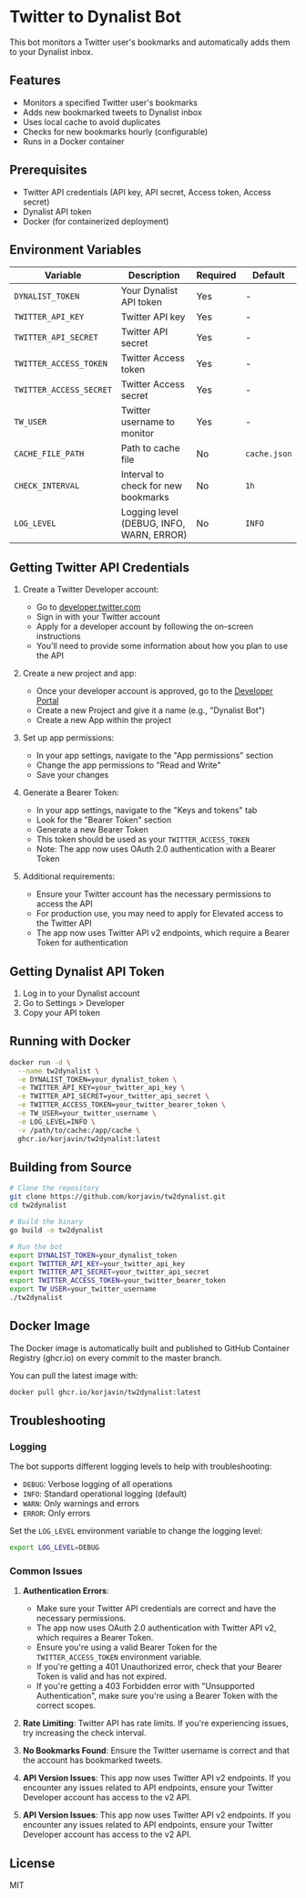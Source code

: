 # Twitter to Dynalist Bot

This bot monitors a Twitter user's bookmarks and automatically adds them to your Dynalist inbox.

## Features

- Monitors a specified Twitter user's bookmarks
- Adds new bookmarked tweets to Dynalist inbox
- Uses local cache to avoid duplicates
- Checks for new bookmarks hourly (configurable)
- Runs in a Docker container

## Prerequisites

- Twitter API credentials (API key, API secret, Access token, Access secret)
- Dynalist API token
- Docker (for containerized deployment)

## Environment Variables

| Variable | Description | Required | Default |
|----------|-------------|----------|---------|
| `DYNALIST_TOKEN` | Your Dynalist API token | Yes | - |
| `TWITTER_API_KEY` | Twitter API key | Yes | - |
| `TWITTER_API_SECRET` | Twitter API secret | Yes | - |
| `TWITTER_ACCESS_TOKEN` | Twitter Access token | Yes | - |
| `TWITTER_ACCESS_SECRET` | Twitter Access secret | Yes | - |
| `TW_USER` | Twitter username to monitor | Yes | - |
| `CACHE_FILE_PATH` | Path to cache file | No | `cache.json` |
| `CHECK_INTERVAL` | Interval to check for new bookmarks | No | `1h` |
| `LOG_LEVEL` | Logging level (DEBUG, INFO, WARN, ERROR) | No | `INFO` |

## Getting Twitter API Credentials

1. Create a Twitter Developer account:
   - Go to [developer.twitter.com](https://developer.twitter.com/)
   - Sign in with your Twitter account
   - Apply for a developer account by following the on-screen instructions
   - You'll need to provide some information about how you plan to use the API

2. Create a new project and app:
   - Once your developer account is approved, go to the [Developer Portal](https://developer.twitter.com/en/portal/dashboard)
   - Create a new Project and give it a name (e.g., "Dynalist Bot")
   - Create a new App within the project

3. Set up app permissions:
   - In your app settings, navigate to the "App permissions" section
   - Change the app permissions to "Read and Write"
   - Save your changes

4. Generate a Bearer Token:
   - In your app settings, navigate to the "Keys and tokens" tab
   - Look for the "Bearer Token" section
   - Generate a new Bearer Token
   - This token should be used as your `TWITTER_ACCESS_TOKEN`
   - Note: The app now uses OAuth 2.0 authentication with a Bearer Token

5. Additional requirements:
   - Ensure your Twitter account has the necessary permissions to access the API
   - For production use, you may need to apply for Elevated access to the Twitter API
   - The app now uses Twitter API v2 endpoints, which require a Bearer Token for authentication

## Getting Dynalist API Token

1. Log in to your Dynalist account
2. Go to Settings > Developer
3. Copy your API token

## Running with Docker

```bash
docker run -d \
  --name tw2dynalist \
  -e DYNALIST_TOKEN=your_dynalist_token \
  -e TWITTER_API_KEY=your_twitter_api_key \
  -e TWITTER_API_SECRET=your_twitter_api_secret \
  -e TWITTER_ACCESS_TOKEN=your_twitter_bearer_token \
  -e TW_USER=your_twitter_username \
  -e LOG_LEVEL=INFO \
  -v /path/to/cache:/app/cache \
  ghcr.io/korjavin/tw2dynalist:latest
```

## Building from Source

```bash
# Clone the repository
git clone https://github.com/korjavin/tw2dynalist.git
cd tw2dynalist

# Build the binary
go build -o tw2dynalist

# Run the bot
export DYNALIST_TOKEN=your_dynalist_token
export TWITTER_API_KEY=your_twitter_api_key
export TWITTER_API_SECRET=your_twitter_api_secret
export TWITTER_ACCESS_TOKEN=your_twitter_bearer_token
export TW_USER=your_twitter_username
./tw2dynalist
```

## Docker Image

The Docker image is automatically built and published to GitHub Container Registry (ghcr.io) on every commit to the master branch.

You can pull the latest image with:

```bash
docker pull ghcr.io/korjavin/tw2dynalist:latest
```

## Troubleshooting

### Logging

The bot supports different logging levels to help with troubleshooting:

- `DEBUG`: Verbose logging of all operations
- `INFO`: Standard operational logging (default)
- `WARN`: Only warnings and errors
- `ERROR`: Only errors

Set the `LOG_LEVEL` environment variable to change the logging level:

```bash
export LOG_LEVEL=DEBUG
```
### Common Issues

1. **Authentication Errors**:
   - Make sure your Twitter API credentials are correct and have the necessary permissions.
   - The app now uses OAuth 2.0 authentication with Twitter API v2, which requires a Bearer Token.
   - Ensure you're using a valid Bearer Token for the `TWITTER_ACCESS_TOKEN` environment variable.
   - If you're getting a 401 Unauthorized error, check that your Bearer Token is valid and has not expired.
   - If you're getting a 403 Forbidden error with "Unsupported Authentication", make sure you're using a Bearer Token with the correct scopes.

2. **Rate Limiting**: Twitter API has rate limits. If you're experiencing issues, try increasing the check interval.

3. **No Bookmarks Found**: Ensure the Twitter username is correct and that the account has bookmarked tweets.

4. **API Version Issues**: This app now uses Twitter API v2 endpoints. If you encounter any issues related to API endpoints, ensure your Twitter Developer account has access to the v2 API.
4. **API Version Issues**: This app now uses Twitter API v2 endpoints. If you encounter any issues related to API endpoints, ensure your Twitter Developer account has access to the v2 API.

## License

MIT